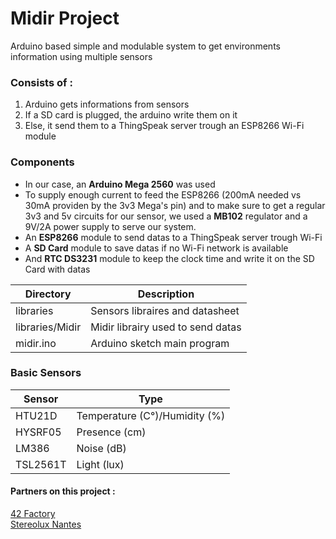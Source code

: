 Midir Project
==========

Arduino based simple and modulable system to get environments information using multiple sensors

### Consists of :
1. Arduino gets informations from sensors
2. If a SD card is plugged, the arduino write them on it
3. Else, it send them to a ThingSpeak server trough an ESP8266 Wi-Fi module

### Components
- In our case, an **Arduino Mega 2560** was used
- To supply enough current to feed the ESP8266 (200mA needed vs 30mA providen by the 3v3 Mega's pin) and to make sure to get a regular 3v3 and 5v circuits for our sensor, we used a **MB102** regulator and a 9V/2A power supply to serve our system.
- An **ESP8266** module to send datas to a ThingSpeak server trough Wi-Fi
- A **SD Card** module to save datas if no Wi-Fi network is available
- And **RTC DS3231** module to keep the clock time and write it on the SD Card with datas

|Directory                 |Description                                                |
|--------------------------|-----------------------------------------------------------|
|libraries                |Sensors libraires and datasheet                            |
|libraries/Midir          |Midir librairy used to send datas                          |
|midir.ino                 |Arduino sketch main program                                |

### Basic Sensors
|Sensor         |Type                                  |
|---------------|--------------------------------------|
|HTU21D         |Temperature (C°)/Humidity (%)         |
|HYSRF05        |Presence (cm)                         |
|LM386          |Noise (dB)                            |
|TSL2561T       |Light (lux)                           |

#### Partners on this project :
[42 Factory](http://42factory.com)  
[Stereolux Nantes](http://www.stereolux.org)
